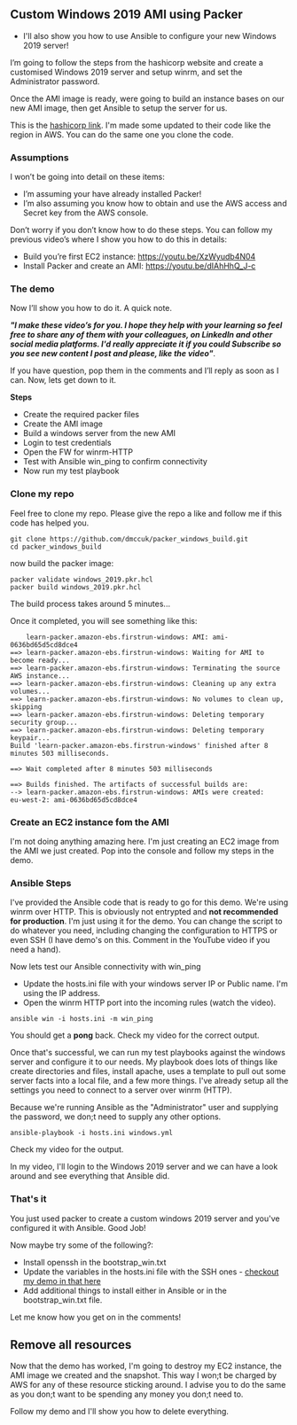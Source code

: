 ## Custom Windows 2019 AMI using Packer

  * I'll also show you how to use Ansible to configure your new Windows 2019 server!
  
I’m going to follow the steps from the hashicorp website and create a customised Windows 2019 server and setup winrm, and set the Administrator password.

Once the AMI image is ready, were going to build an instance bases on our new AMI image, then get Ansible to setup the server for us.

This is the [hashicorp link](https://learn.hashicorp.com/tutorials/packer/aws-windows-image?in=packer/integrations). I'm made some updated to their code like the region in AWS. You can do the same one you clone the code.

### Assumptions
I won’t be going into detail on these items:

  * I’m assuming your have already installed Packer!
  * I’m also assuming you know how to obtain and use the AWS access and Secret key from the AWS console.

Don’t worry if you don’t know how to do these steps. You can follow my previous video’s where I show you how to do this in details:

  * Build you’re first EC2 instance: https://youtu.be/XzWyudb4N04
  * Install Packer and create an AMI: https://youtu.be/dIAhHhQ_J-c


### The demo
Now I’ll show you how to do it. A quick note.

***"I make these video’s for you. I hope they help with your learning so feel free to share any of them with your colleagues, on LinkedIn and other social media platforms. I'd really appreciate it if you could Subscribe so you see new content I post and please, like the video"***.

If you have question, pop them in the comments and I’ll reply as soon as I can. Now, lets get down to it.

**Steps**

  * Create the required packer files
  * Create the AMI image
  * Build a windows server from the new AMI
  * Login to test credentials
  * Open the FW for winrm-HTTP
  * Test with Ansible win_ping to confirm connectivity
  * Now run my test playbook


### Clone my repo
Feel free to clone my repo. Please give the repo a like and follow me if this code has helped you.

```
git clone https://github.com/dmccuk/packer_windows_build.git
cd packer_windows_build
```

now build the packer image:
```
packer validate windows_2019.pkr.hcl
packer build windows_2019.pkr.hcl
```

The build process takes around 5 minutes...

Once it completed, you will see something like this:

```
    learn-packer.amazon-ebs.firstrun-windows: AMI: ami-0636bd65d5cd8dce4
==> learn-packer.amazon-ebs.firstrun-windows: Waiting for AMI to become ready...
==> learn-packer.amazon-ebs.firstrun-windows: Terminating the source AWS instance...
==> learn-packer.amazon-ebs.firstrun-windows: Cleaning up any extra volumes...
==> learn-packer.amazon-ebs.firstrun-windows: No volumes to clean up, skipping
==> learn-packer.amazon-ebs.firstrun-windows: Deleting temporary security group...
==> learn-packer.amazon-ebs.firstrun-windows: Deleting temporary keypair...
Build 'learn-packer.amazon-ebs.firstrun-windows' finished after 8 minutes 503 milliseconds.

==> Wait completed after 8 minutes 503 milliseconds

==> Builds finished. The artifacts of successful builds are:
--> learn-packer.amazon-ebs.firstrun-windows: AMIs were created:
eu-west-2: ami-0636bd65d5cd8dce4
```

### Create an EC2 instance fom the AMI
I'm not doing anything amazing here. I'm just creating an EC2 image from the AMI we just created. Pop into the console and follow my steps in the demo.


### Ansible Steps
I've provided the Ansible code that is ready to go for this demo. We're using winrm over HTTP. This is obviously not entrypted and **not recommended for production**. I'm just using it for the demo. You can change the script to do whatever you need, including changing the configuration to HTTPS or even SSH (I have demo's on this. Comment in the YouTube video if you need a hand).

Now lets test our Ansible connectivity with win_ping

  * Update the hosts.ini file with your windows server IP or Public name. I'm using the IP address.
  * Open the winrm HTTP port into the incoming rules (watch the video).
  
```
ansible win -i hosts.ini -m win_ping
```
You should get a **pong** back. Check my video for the correct output.

Once that's successful, we can run my test playbooks against the windows server and configure it to our needs. My playbook does lots of things like create directories and files, install apache, uses a template to pull out some server facts into a local file, and a few more things. I've already setup all the settings you need to connect to a server over winrm (HTTP).

Because we're running Ansible as the "Administrator" user and supplying the password, we don;t need to supply any other options.
```
ansible-playbook -i hosts.ini windows.yml
```
Check my video for the output.

In my video, I'll login to the Windows 2019 server and we can have a look around and see everything that Ansible did.

### That's it
You just used packer to create a custom windows 2019 server and you've configured it with Ansible. Good Job!

Now maybe try some of the following?:

  * Install openssh in the bootstrap_win.txt
  * Update the variables in the hosts.ini file with the SSH ones - [checkout my demo in that here](https://youtu.be/RESB6ksAlj0)
  * Add additional things to install either in Ansible or in the bootstrap_win.txt file.

Let me know how you get on in the comments!

## Remove all resources
Now that the demo has worked, I'm going to destroy my EC2 instance, the AMI image we created and the snapshot. This way I won;t be charged by AWS for any of these resource sticking around. I advise you to do the same as you don;t want to be spending any money you don;t need to.

Follow my demo and I'll show you how to delete everything.
